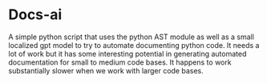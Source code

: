 # Docs-ai
A simple python script that uses the python AST module as well as a small localized gpt model to try to automate documenting python code. It needs a lot of work but it has some interesting potential in generating automated documentation for small to medium code bases. It happens to work substantially slower when we work with larger code bases.
